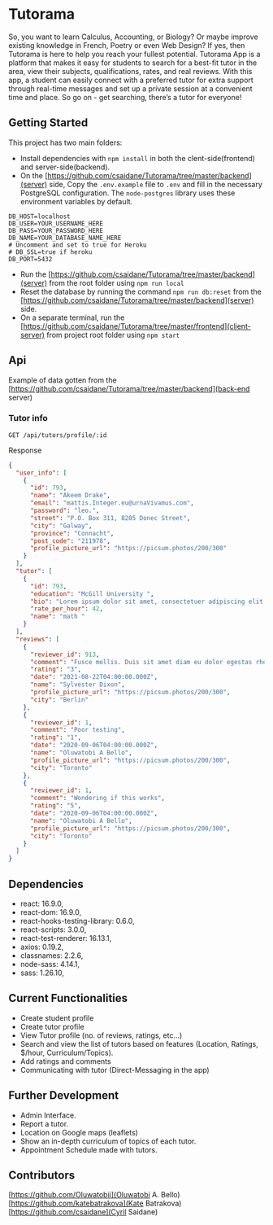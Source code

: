 # Tutorama

So, you want to learn Calculus, Accounting, or Biology? Or maybe improve existing knowledge in French, Poetry or even Web Design? If yes, then Tutorama is here to help you reach your fullest potential. Tutorama App is a platform that makes it easy for students to search for a best-fit tutor in the area, view their subjects, qualifications, rates, and real reviews. With this app, a student can easily connect with a preferred tutor for extra support through real-time messages and set up a private session at a convenient time and place. So go on - get searching, there’s a tutor for everyone!

## Getting Started

This project has two main folders:

- Install dependencies with `npm install` in both the clent-side(frontend) and server-side(backend).
- On the [https://github.com/csaidane/Tutorama/tree/master/backend](server) side, Copy the `.env.example` file to `.env` and fill in the necessary PostgreSQL configuration. The `node-postgres` library uses these environment variables by default.

```
DB_HOST=localhost
DB_USER=YOUR_USERNAME_HERE
DB_PASS=YOUR_PASSWORD_HERE
DB_NAME=YOUR_DATABASE_NAME_HERE
# Uncomment and set to true for Heroku
# DB_SSL=true if heroku
DB_PORT=5432
```

- Run the [https://github.com/csaidane/Tutorama/tree/master/backend](server) from the root folder using `npm run local`
- Reset the database by running the command `npm run db:reset` from the [https://github.com/csaidane/Tutorama/tree/master/backend](server) side.
- On a separate terminal, run the [https://github.com/csaidane/Tutorama/tree/master/frontend](client-server) from project root folder using `npm start`

## Api

Example of data gotten from the [https://github.com/csaidane/Tutorama/tree/master/backend](back-end server)

### Tutor info

`GET /api/tutors/profile/:id`

Response

```json
{
  "user_info": [
    {
      "id": 793,
      "name": "Akeem Drake",
      "email": "mattis.Integer.eu@urnaVivamus.com",
      "password": "leo.",
      "street": "P.O. Box 311, 8205 Donec Street",
      "city": "Galway",
      "province": "Connacht",
      "post_code": "211978",
      "profile_picture_url": "https://picsum.photos/200/300"
    }
  ],
  "tutor": [
    {
      "id": 793,
      "education": "McGill University ",
      "bio": "Lorem ipsum dolor sit amet, consectetuer adipiscing elit. Curabitur sed tortor. Integer",
      "rate_per_hour": 42,
      "name": "math "
    }
  ],
  "reviews": [
    {
      "reviewer_id": 913,
      "comment": "Fusce mollis. Duis sit amet diam eu dolor egestas rhoncus. Proin nisl sem, consequat nec, mollis vitae, posuere at, velit.",
      "rating": "3",
      "date": "2021-08-22T04:00:00.000Z",
      "name": "Sylvester Dixon",
      "profile_picture_url": "https://picsum.photos/200/300",
      "city": "Berlin"
    },
    {
      "reviewer_id": 1,
      "comment": "Poor testing",
      "rating": "1",
      "date": "2020-09-06T04:00:00.000Z",
      "name": "Oluwatobi A Bello",
      "profile_picture_url": "https://picsum.photos/200/300",
      "city": "Toronto"
    },
    {
      "reviewer_id": 1,
      "comment": "Wondering if this works",
      "rating": "5",
      "date": "2020-09-06T04:00:00.000Z",
      "name": "Oluwatobi A Bello",
      "profile_picture_url": "https://picsum.photos/200/300",
      "city": "Toronto"
    }
  ]
}
```

## Dependencies

- react: 16.9.0,
- react-dom: 16.9.0,
- react-hooks-testing-library: 0.6.0,
- react-scripts: 3.0.0,
- react-test-renderer: 16.13.1,
- axios: 0.19.2,
- classnames: 2.2.6,
- node-sass: 4.14.1,
- sass: 1.26.10,

<!-- ## Final Product

- No Appointments Made
  !["No Appointments Made"](public/images/empty.png)

- Creating an Appointment
  !["Creating an Appointment"](public/images/create.png)

- Scheduler App
  !["UI"](public/images/UI.png)

- Deleting an Appointment
  !["Deleting an Appointment"](public/images/confirm.png) -->

## Current Functionalities

- Create student profile
- Create tutor profile
- View Tutor profile (no. of reviews, ratings, etc…)
- Search and view the list of tutors based on features (Location, Ratings, \$/hour, Curriculum/Topics).
- Add ratings and comments
- Communicating with tutor (Direct-Messaging in the app)

## Further Development

- Admin Interface.
- Report a tutor.
- Location on Google maps (leaflets)
- Show an in-depth curriculum of topics of each tutor.
- Appointment Schedule made with tutors.

## Contributors

[https://github.com/Oluwatobii](Oluwatobi A. Bello)
[https://github.com/katebatrakova](Kate Batrakova)
[https://github.com/csaidane](Cyril Saidane)
